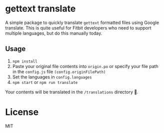 # gettext translate
A simple package to quickly translate `gettext` formatted files using Google translate. This is quite useful for Fitbit developers who need to support multiple languages, but do this manually today.

## Usage

1. `npm install`
2. Paste your original file contents into `origin.po` or specify your file path in the `config.js` file `(config.originFilePath)`
3. Set the languages in `config.languages`
4. `npm start` or `npm run translate`

Your contents will be translated in the `/translations` directory 🥂.

# License
MIT
